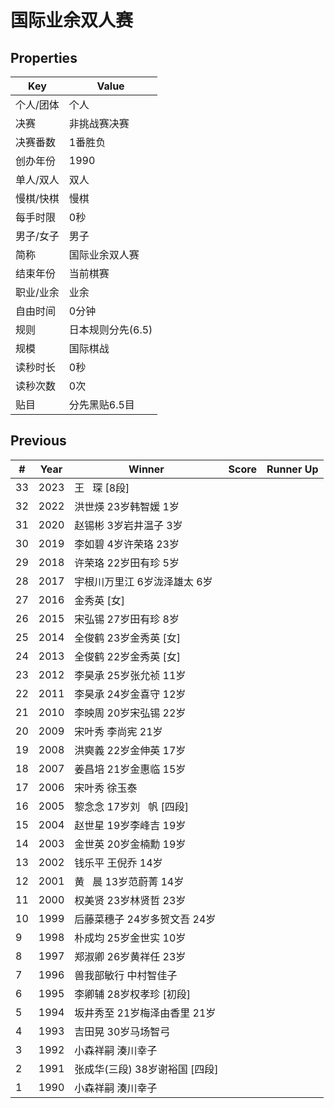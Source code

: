 # 国际业余双人赛

## Properties

| Key | Value |
| --- | ----- |
| 个人/团体 | 个人 |
| 决赛 | 非挑战赛决赛 |
| 决赛番数 | 1番胜负 |
| 创办年份 | 1990 |
| 单人/双人 | 双人 |
| 慢棋/快棋 | 慢棋 |
| 每手时限 | 0秒 |
| 男子/女子 | 男子 |
| 简称 | 国际业余双人赛 |
| 结束年份 | 当前棋赛 |
| 职业/业余 | 业余 |
| 自由时间 | 0分钟 |
| 规则 | 日本规则分先(6.5) |
| 规模 | 国际棋战 |
| 读秒时长 | 0秒 |
| 读秒次数 | 0次 |
| 贴目 | 分先黑贴6.5目 |

## Previous

| # | Year | Winner | Score | Runner Up |
| --- | --- | --- | --- | --- |
| 33 | 2023 | 王   琛 [8段] |  |  |
| 32 | 2022 | 洪世煐 23岁韩智媛 1岁 |  |  |
| 31 | 2020 | 赵锡彬 3岁岩井温子 3岁 |  |  |
| 30 | 2019 | 李如碧 4岁许荣珞 23岁 |  |  |
| 29 | 2018 | 许荣珞 22岁田有珍 5岁 |  |  |
| 28 | 2017 | 宇根川万里江 6岁泷泽雄太 6岁 |  |  |
| 27 | 2016 | 金秀英 [女] |  |  |
| 26 | 2015 | 宋弘锡 27岁田有珍 8岁 |  |  |
| 25 | 2014 | 全俊鹤 23岁金秀英 [女] |  |  |
| 24 | 2013 | 全俊鹤 22岁金秀英 [女] |  |  |
| 23 | 2012 | 李昊承 25岁张允祯 11岁 |  |  |
| 22 | 2011 | 李昊承 24岁金喜守 12岁 |  |  |
| 21 | 2010 | 李映周 20岁宋弘锡 22岁 |  |  |
| 20 | 2009 | 宋叶秀 李尚宪 21岁 |  |  |
| 19 | 2008 | 洪奭義 22岁金伸英 17岁 |  |  |
| 18 | 2007 | 姜昌培 21岁金惠临 15岁 |  |  |
| 17 | 2006 | 宋叶秀 徐玉泰 |  |  |
| 16 | 2005 | 黎念念 17岁刘   帆 [四段] |  |  |
| 15 | 2004 | 赵世星 19岁李峰吉 19岁 |  |  |
| 14 | 2003 | 金世英 20岁金楠勳 19岁 |  |  |
| 13 | 2002 | 钱乐平 王倪乔 14岁 |  |  |
| 12 | 2001 | 黄   晨 13岁范蔚菁 14岁 |  |  |
| 11 | 2000 | 权美贤 23岁林贤哲 23岁 |  |  |
| 10 | 1999 | 后藤菜穗子 24岁多贺文吾 24岁 |  |  |
| 9 | 1998 | 朴成均 25岁金世实 10岁 |  |  |
| 8 | 1997 | 郑淑卿 26岁黄祥任 23岁 |  |  |
| 7 | 1996 | 兽我部敏行 中村智佳子 |  |  |
| 6 | 1995 | 李卿辅 28岁权孝珍 [初段] |  |  |
| 5 | 1994 | 坂井秀至 21岁梅泽由香里 21岁 |  |  |
| 4 | 1993 | 吉田晃 30岁马场智弓 |  |  |
| 3 | 1992 | 小森祥嗣 湊川幸子 |  |  |
| 2 | 1991 | 张成华(三段) 38岁谢裕国 [四段] |  |  |
| 1 | 1990 | 小森祥嗣 湊川幸子 |  |  |

